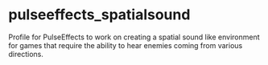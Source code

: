 # pulseeffects_spatialsound
Profile for PulseEffects to work on creating a spatial sound like environment for games that require the ability to hear enemies coming from various directions. 
